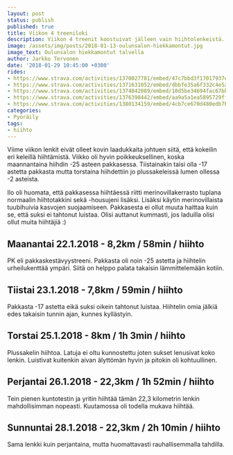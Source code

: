 ```yaml
---
layout: post
status: publish
published: true
title: Viikon 4 treeniloki
description: Viikon 4 treenit koostuivat jälleen vain hiihtolenkeistä. Testasin pakkasessa hiihtämistä. Pukeutuminen ei ollut ongelma, mutta voitelu oli.
image: /assets/img/posts/2018-01-13-oulunsalon-hiekkamontut.jpg
image_text: Oulunsalon hiekkamontut talvella
author: Jarkko Tervonen
date: '2018-01-29 10:45:00 +0300'
rides:
- https://www.strava.com/activities/1370027781/embed/47c7bbd3f17017937ed73f223a20ad8606c07b8c
- https://www.strava.com/activities/1371631052/embed/dbbfe35a6f332c4e5a64c0d52cb98435bf0037db
- https://www.strava.com/activities/1374842089/embed/10d5be34694fac67bba5a5272bc7e1b6f3df2242
- https://www.strava.com/activities/1376398442/embed/aa9a5a1ea5895729ffb75525605c19444449d6d6
- https://www.strava.com/activities/1380134159/embed/4cb7ce670d480edb7bcc151720144b91240fecf8
categories:
- Pyöräily
tags:
- hiihto
---
```

Viime viikon lenkit eivät olleet kovin laadukkaita johtuen siitä, että kokeilin eri keleillä hiihtämistä. Viikko oli hyvin poikkeuksellinen, koska maannantaina hiihdin -25 asteen pakkasessa. Tiistainakin taisi olla -17 astetta pakkasta mutta torstaina hiihdettiin jo plussakeleissä lumen ollessa -2 asteista.

Ilo oli huomata, että pakkasessa hiihtäessä riitti merinovillakerrasto tuplana normaalin hiihtotakkini sekä -housujeni lisäksi. Lisäksi käytin merinovillaista tuubihuivia kasvojen suojaamiseen. Pakkasesta ei ollut muuta haittaa kuin se, että suksi ei tahtonut luistaa. Olisi auttanut kummasti, jos laduilla olisi ollut muita hiihtäjiä :)

<!-- more -->

## Maanantai 22.1.2018 - 8,2km / 58min / hiihto

PK eli pakkaskestävyystreeni. Pakkasta oli noin -25 astetta ja hiihtelin urheilukenttää ympäri. Siitä on helppo palata takaisin lämmittelemään kotiin.

## Tiistai 23.1.2018 - 7,8km / 59min / hiihto

Pakkasta -17 astetta eikä suksi oikein tahtonut luistaa. Hiihtelin omia jälkiä edes takaisin tunnin ajan, kunnes kyllästyin.

## Torstai 25.1.2018 - 8km / 1h 3min / hiihto

Plussakelin hiihtoa. Latuja ei oltu kunnostettu joten sukset lenusivat koko lenkin. Luistivat kuitenkin aivan älyttömän hyvin ja pitokin oli kohtuullinen.

## Perjantai 26.1.2018 - 22,3km / 1h 52min / hiihto

Tein pienen kuntotestin ja yritin hiihtää tämän 22,3 kilometrin lenkin mahdollisimman nopeasti. Kuutamossa oli todella mukava hiihtää.

## Sunnuntai 28.1.2018 - 22,3km / 2h 10min / hiihto

Sama lenkki kuin perjantaina, mutta huomattavasti rauhallisemmalla tahdilla.

